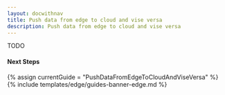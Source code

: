 ```yaml
---
layout: docwithnav
title: Push data from edge to cloud and vise versa
description: Push data from edge to cloud and vise versa
---
```


TODO

#### Next Steps

{% assign currentGuide = "PushDataFromEdgeToCloudAndViseVersa" %}{% include templates/edge/guides-banner-edge.md %}